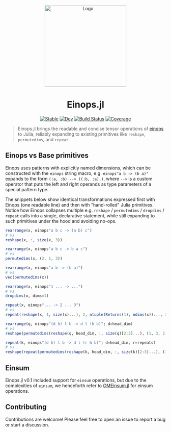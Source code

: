 <p align="center">
  <picture>
    <source media="(prefers-color-scheme: dark)" srcset="./docs/src/assets/logo-dark.png">
    <source media="(prefers-color-scheme: light)" srcset="./docs/src/assets/logo.png">
    <img src="./docs/src/assets/logo.png" width="256" alt="Logo" />
  </picture>
</p>

<h1 align="center">Einops.jl</h1>

<div align="center">

[![Stable](https://img.shields.io/badge/docs-stable-blue.svg)](https://MurrellGroup.github.io/Einops.jl/stable/)
[![Dev](https://img.shields.io/badge/docs-dev-blue.svg)](https://MurrellGroup.github.io/Einops.jl/dev/)
[![Build Status](https://github.com/MurrellGroup/Einops.jl/actions/workflows/CI.yml/badge.svg?branch=main)](https://github.com/MurrellGroup/Einops.jl/actions/workflows/CI.yml?query=branch%3Amain)
[![Coverage](https://codecov.io/gh/MurrellGroup/Einops.jl/branch/main/graph/badge.svg)](https://codecov.io/gh/MurrellGroup/Einops.jl)

</div>

> Einops.jl brings the readable and concise tensor operations of [einops](https://einops.rocks) to Julia, reliably expanding to existing primitives like `reshape`, `permutedims`, and `repeat`.

## Einops vs Base primitives

Einops uses patterns with explicitly named dimensions, which can be constructed with the `einops` string macro, e.g. `einops"a b -> (b a)"` expands to the form `(:a, :b) --> ((:b, :a),)`, where `-->` is a custom operator that puts the left and right operands as type parameters of a special pattern type.

The snippets below show identical transformations expressed first with Einops (one readable line) and then with "hand-rolled" Julia primitives. Notice how Einops collapses multiple e.g. `reshape` / `permutedims` / `dropdims` / `repeat` calls into a single, declarative statement, while still expanding to such primitives under the hood and avoiding no-ops.

```julia
rearrange(x, einops"a b c -> (a b) c")
# vs
reshape(x, :, size(x, 3))
```

```julia
rearrange(x, einops"a b c -> b a c")
# vs
permutedims(x, (2, 1, 3))
```

```julia
rearrange(x, einops"a b -> (b a)")
# vs
vec(permutedims(x))
```

```julia
rearrange(x, einops"1 ... -> ...")
# vs
dropdims(x, dims=1)
```

```julia
repeat(x, einops"... -> 2 ... 3")
# vs
repeat(reshape(x, 1, size(x)...), 2, ntuple(Returns(1), ndims(x))..., 3)
```

```julia
rearrange(q, einops"(d h) l b -> d l (h b)"; d=head_dim)
# vs
reshape(permutedims(reshape(q, head_dim, :, size(q)[2:3]...), (1, 3, 2, 4)), head_dim, size(q, 2), :)
```

```julia
repeat(k, einops"(d h) l b -> d l (r h b)"; d=head_dim, r=repeats)
# vs
reshape(repeat(permutedims(reshape(k, head_dim, :, size(k)[2:3]...), (1, 3, 2, 4)), inner=(1, 1, repeats, 1)), head_dim, size(k, 2), :)
```

## Einsum

Einops.jl v0.1 included support for `einsum` operations, but due to the complexities of `einsum`, we henceforth refer to [OMEinsum.jl](https://github.com/under-Peter/OMEinsum.jl) for einsum operations.

## Contributing

Contributions are welcome! Please feel free to open an issue to report a bug or start a discussion.
